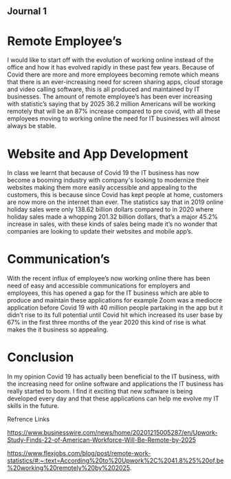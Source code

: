 ## Journal 1 

# Remote Employee’s 

I would like to start off with the evolution of working online instead of the office and how it has evolved rapidly in these past few years. Because of Covid there are more and more employees becoming remote which means that there is an ever-increasing need for screen sharing apps, cloud storage and video calling software, this is all produced and maintained by IT businesses. The amount of remote employee’s has been ever increasing with statistic’s saying that by 2025 36.2 million Americans will be working remotely that will be an 87% increase compared to pre covid, with all these employees moving to working online the need for IT businesses will almost always be stable. 

# Website and App Development 

 In class we learnt that because of Covid 19 the IT business has now become a booming industry with company's looking to modernize their websites making them more easily accessible and appealing to the customers, this is because since Covid has kept people at home, customers are now more on the internet than ever. The statistics say that in 2019 online holiday sales were only 138.62 billion dollars compared to in 2020 where holiday sales made a whopping 201.32 billion dollars, that’s a major 45.2% increase in sales, with these kinds of sales being made it’s no wonder that companies are looking to update their websites and mobile app’s.  

# Communication’s 

With the recent influx of employee’s now working online there has been need of easy and accessible communications for employers and employees, this has opened a gap for the IT business which are able to produce and maintain these applications for example Zoom was a mediocre application before Covid 19 with 40 million people partaking in the app but it didn’t rise to its full potential until Covid hit which increased its user base by 67% in the first three months of the year 2020 this kind of rise is what makes the it business so appealing. 

# Conclusion 

In my opinion Covid 19 has actually been beneficial to the IT business, with the increasing need for online software and applications the IT business has really started to boom. I find it exciting that new software is being developed every day and that these applications can help me evolve my IT skills in the future. 

 Refrence Links 

 https://www.businesswire.com/news/home/20201215005287/en/Upwork-Study-Finds-22-of-American-Workforce-Will-Be-Remote-by-2025

 https://www.flexjobs.com/blog/post/remote-work-statistics/#:~:text=According%20to%20Upwork%2C%2041.8%25%20of,be%20working%20remotely%20by%202025.